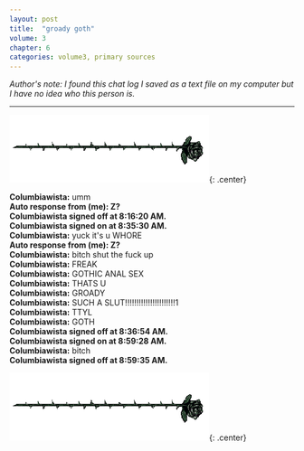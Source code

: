```yaml
---
layout: post
title:  "groady goth"
volume: 3
chapter: 6
categories: volume3, primary sources
---
```


*Author's note: I found this chat log I saved as a text file on my computer but I have no idea who this person is.*

<hr/>

![black rose](/assets/img/black_rose.gif){: .center}  

**Columbiawista:** umm  
**Auto response from (me): Z?**  
**Columbiawista signed off at 8:16:20 AM.**  
**Columbiawista signed on at 8:35:30 AM.**  
**Columbiawista:** yuck it's u WHORE  
**Auto response from (me): Z?**  
**Columbiawista:** bitch shut the fuck up  
**Columbiawista:** FREAK  
**Columbiawista:** GOTHIC ANAL SEX  
**Columbiawista:** THATS U  
**Columbiawista:** GROADY  
**Columbiawista:** SUCH A SLUT!!!!!!!!!!!!!!!!!!!!!!1  
**Columbiawista:** TTYL  
**Columbiawista:** GOTH  
**Columbiawista signed off at 8:36:54 AM.**  
**Columbiawista signed on at 8:59:28 AM.**  
**Columbiawista:** bitch  
**Columbiawista signed off at 8:59:35 AM.**  

![black rose](/assets/img/black_rose.gif){: .center}  
